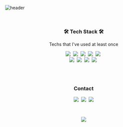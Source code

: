 ![header](https://capsule-render.vercel.app/api?type=soft&color=auto&height=150&section=header&text=Yongjun&nbsp;Yi&fontSize=70&animation=twinkling)
<br><br><br>

<h3 align="center">🛠 Tech Stack 🛠</h3>

<p align="center"> Techs that I've used at least once </p>

<p align="center">
  <img src="https://img.shields.io/badge/Java-007396?style=flat-square&logo=Java&logoColor=white"/></a>&nbsp
  <img src="https://img.shields.io/badge/HTML5-E34F26?style=flat-square&logo=HTML5&logoColor=white"/></a>&nbsp
  <img src="https://img.shields.io/badge/CSS3-1572B6?style=flat-square&logo=css3&logoColor=white"/></a>&nbsp
  <img src="https://img.shields.io/badge/JavaScript-F7DF1E?style=flat-square&logo=javascript&logoColor=white"/></a>&nbsp 
  <img src="https://img.shields.io/badge/Spring-6DB33F?style=flat-square&logo=Spring&logoColor=white"/></a>&nbsp
  <br>
  <img src="https://img.shields.io/badge/MariaDB-003545?style=flat-square&logo=MariaDB&logoColor=white"/></a>&nbsp
  <img src="https://img.shields.io/badge/Oracle-F80000?style=flat-square&logo=Oracle&logoColor=white"/></a>&nbsp
  <img src="https://img.shields.io/badge/Apache_Tomcat-F8DC75?style=flat-square&logo=Apache-Tomcat&logoColor=black"/></a>&nbsp
  <img src="https://img.shields.io/badge/AWS-333664?style=flat-square&logo=amazon-aws&logoColor=white"/></a>&nbsp 
</p>

<br><br>
<h3 align="center"> Contact </h3>
<p align="center">
  <a href="https://www.notion.so/YongJun-s-Space-1ed728162fb544f2b06b3643b20be5db"><img src="https://img.shields.io/badge/Notion-000000?style=flat-square&logo=Notion&logoColor=white&link=https://www.notion.so/YongJun-s-Space-1ed728162fb544f2b06b3643b20be5db"/></a>&nbsp
  <a href="https://www.joyfuls.xyz/"><img src="https://img.shields.io/badge/Blog-00D564?style=flat-square&logo=V&logoColor=white&link=https://www.joyfuls.xyz/"/></a>&nbsp
  <img src="https://img.shields.io/badge/joyfuljoyful0920@gmail.com-d14836?style=flat-square&logo=Gmail&logoColor=white"/></a>
</p>
<br>

<p align="center">
  <a href="https://hits.seeyoufarm.com"><img src="https://hits.seeyoufarm.com/api/count/incr/badge.svg?url=https%3A%2F%2Fgithub.com%2Fjoyful0920&count_bg=%2379C83D&title_bg=%23555555&icon=&icon_color=%23E7E7E7&title=hits&edge_flat=false"/></a>
</p>

